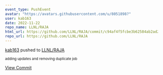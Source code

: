 ```yaml
---
event_type: PushEvent
avatar: "https://avatars.githubusercontent.com/u/8051898?"
user: kab163
date: 2022-11-22
repo_name: LLNL/RAJA
html_url: https://github.com/LLNL/RAJA/commit/c94af4f5fcbe3b62584ab2ad22860d3da1c3fa9c
repo_url: https://github.com/LLNL/RAJA
---
```


<a href='https://github.com/kab163' target='_blank'>kab163</a> pushed to <a href='https://github.com/LLNL/RAJA' target='_blank'>LLNL/RAJA</a>

<small>adding updates and removing duplicate job</small>

<a href='https://github.com/LLNL/RAJA/commit/c94af4f5fcbe3b62584ab2ad22860d3da1c3fa9c' target='_blank'>View Commit</a>